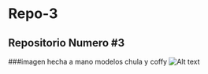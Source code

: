 # Repo-3

## Repositorio Numero #3

###imagen hecha a mano modelos chula y coffy
![Alt text](https://github.com/BarbatosRE/Repo-3/blob/master/agit.png?raw=true "Title")
